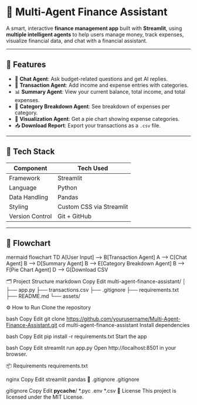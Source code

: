 # 💼 Multi-Agent Finance Assistant

A smart, interactive **finance management app** built with **Streamlit**, using **multiple intelligent agents** to help users manage money, track expenses, visualize financial data, and chat with a financial assistant.

---

## 🚀 Features

- 💬 **Chat Agent**: Ask budget-related questions and get AI replies.
- 💸 **Transaction Agent**: Add income and expense entries with categories.
- 📊 **Summary Agent**: View your current balance, total income, and total expenses.
- 🧾 **Category Breakdown Agent**: See breakdown of expenses per category.
- 🥧 **Visualization Agent**: Get a pie chart showing expense categories.
- 📥 **Download Report**: Export your transactions as a `.csv` file.

---

## 🧠 Tech Stack

| Component          | Tech Used       |
|-------------------|-----------------|
| Framework         | Streamlit       |
| Language          | Python          |
| Data Handling     | Pandas          |
| Styling           | Custom CSS via Streamlit |
| Version Control   | Git + GitHub    |

---

## 🔁 Flowchart

mermaid
flowchart TD
    A[User Input] --> B[Transaction Agent]
    A --> C[Chat Agent]
    B --> D[Summary Agent]
    B --> E[Category Breakdown Agent]
    B --> F[Pie Chart Agent]
    D --> G[Download CSV

🗂️ Project Structure
markdown
Copy
Edit
multi-agent-finance-assistant/
│
├── app.py
├── transactions.csv
├── .gitignore
├── requirements.txt
├── README.md
└── assets/

⚙️ How to Run
Clone the repository

bash
Copy
Edit
git clone https://github.com/yourusername/Multi-Agent-Finance-Assistant.git
cd multi-agent-finance-assistant
Install dependencies

bash
Copy
Edit
pip install -r requirements.txt
Start the app

bash
Copy
Edit
streamlit run app.py
Open http://localhost:8501 in your browser.

📦 Requirements
requirements.txt

nginx
Copy
Edit
streamlit
pandas
📁 .gitignore
.gitignore

gitignore
Copy
Edit
__pycache__/
*.pyc
.env
*.csv
📄 License
This project is licensed under the MIT License.


